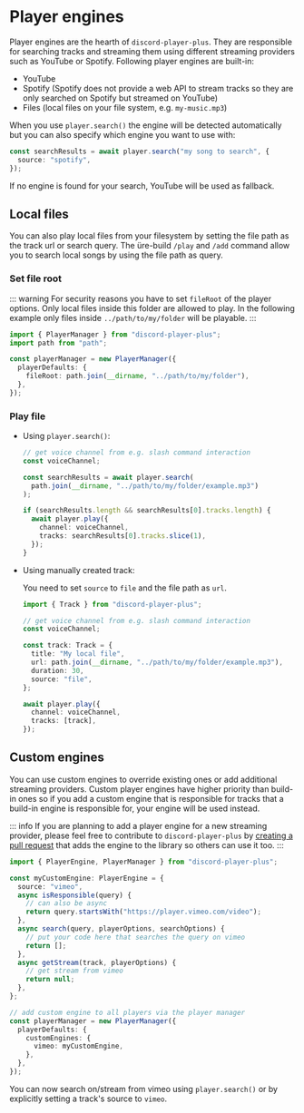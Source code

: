 # Player engines

Player engines are the hearth of `discord-player-plus`. They are responsible for searching tracks and streaming them using different streaming providers such as YouTube or Spotify. Following player engines are built-in:

- YouTube
- Spotify (Spotify does not provide a web API to stream tracks so they are only searched on Spotify but streamed on YouTube)
- Files (local files on your file system, e.g. `my-music.mp3`)

When you use `player.search()` the engine will be detected automatically but you can also specify which engine you want to use with:

```ts
const searchResults = await player.search("my song to search", {
  source: "spotify",
});
```

If no engine is found for your search, YouTube will be used as fallback.

## Local files

You can also play local files from your filesystem by setting the file path as the track url or search query. The üre-build `/play` and `/add` command allow you to search local songs by using the file path as query.

### Set file root

::: warning
For security reasons you have to set `fileRoot` of the player options. Only local files inside this folder are allowed to play. In the following example only files inside `../path/to/my/folder` will be playable.
:::

```ts
import { PlayerManager } from "discord-player-plus";
import path from "path";

const playerManager = new PlayerManager({
  playerDefaults: {
    fileRoot: path.join(__dirname, "../path/to/my/folder"),
  },
});
```

### Play file

- Using `player.search()`:

  ```ts
  // get voice channel from e.g. slash command interaction
  const voiceChannel;

  const searchResults = await player.search(
    path.join(__dirname, "../path/to/my/folder/example.mp3")
  );

  if (searchResults.length && searchResults[0].tracks.length) {
    await player.play({
      channel: voiceChannel,
      tracks: searchResults[0].tracks.slice(1),
    });
  }
  ```

- Using manually created track:

  You need to set `source` to `file` and the file path as `url`.

  ```ts
  import { Track } from "discord-player-plus";

  // get voice channel from e.g. slash command interaction
  const voiceChannel;

  const track: Track = {
    title: "My local file",
    url: path.join(__dirname, "../path/to/my/folder/example.mp3"),
    duration: 30,
    source: "file",
  };

  await player.play({
    channel: voiceChannel,
    tracks: [track],
  });
  ```

## Custom engines

You can use custom engines to override existing ones or add additional streaming providers. Custom player engines have higher priority than build-in ones so if you add a custom engine that is responsible for tracks that a build-in engine is responsible for, your engine will be used instead.

::: info
If you are planning to add a player engine for a new streaming provider, please feel free to contribute to `discord-player-plus` by [creating a pull request](https://github.com/larsrickert/discord-player-plus/pulls) that adds the engine to the library so others can use it too.
:::

```ts
import { PlayerEngine, PlayerManager } from "discord-player-plus";

const myCustomEngine: PlayerEngine = {
  source: "vimeo",
  async isResponsible(query) {
    // can also be async
    return query.startsWith("https://player.vimeo.com/video");
  },
  async search(query, playerOptions, searchOptions) {
    // put your code here that searches the query on vimeo
    return [];
  },
  async getStream(track, playerOptions) {
    // get stream from vimeo
    return null;
  },
};

// add custom engine to all players via the player manager
const playerManager = new PlayerManager({
  playerDefaults: {
    customEngines: {
      vimeo: myCustomEngine,
    },
  },
});
```

You can now search on/stream from vimeo using `player.search()` or by explicitly setting a track's source to `vimeo`.
